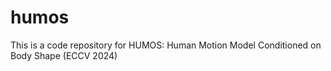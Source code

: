 # humos
This is a code repository for HUMOS: Human Motion Model Conditioned on Body Shape (ECCV 2024)
